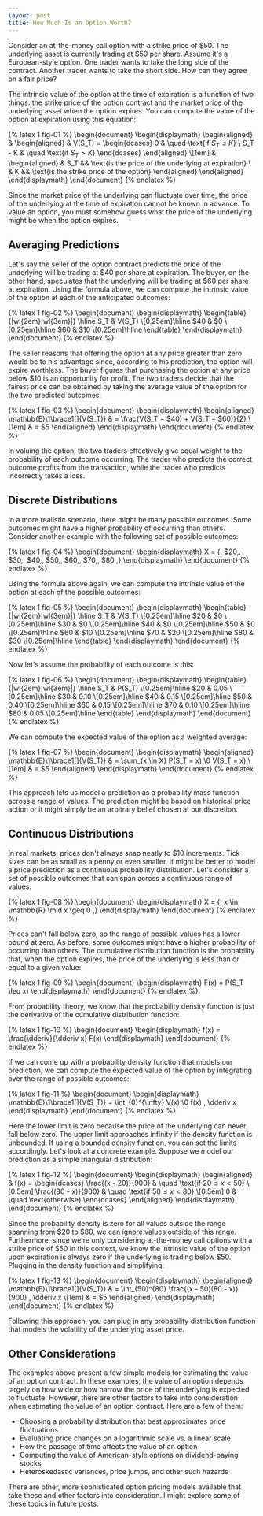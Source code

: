 ```yaml
---
layout: post
title: How Much Is an Option Worth?
---
```


Consider an at-the-money call option with a strike price of $50. The underlying asset is currently trading at $50 per share. Assume it's a European-style option. One trader wants to take the long side of the contract. Another trader wants to take the short side. How can they agree on a fair price?

<!--excerpt-->

The intrinsic value of the option at the time of expiration is a function of two things: the strike price of the option contract and the market price of the underlying asset when the option expires. You can compute the value of the option at expiration using this equation:

{% latex 1 fig-01 %}
    \begin{document}
    \begin{displaymath}
    \begin{aligned}
    &
    \begin{aligned}
    & V(S_T) =
    \begin{dcases}
    0       & \quad \text{if $S_T \leq K$}
    \\
    S_T - K & \quad \text{if $S_T > K$}
    \end{dcases}
    \end{aligned}
    \\[1em]
    &
    \begin{aligned}
    & S_T && \text{is the price of the underlying at expiration}
    \\
    & K   && \text{is the strike price of the option}
    \end{aligned}
    \end{aligned}
    \end{displaymath}
    \end{document}
{% endlatex %}

Since the market price of the underlying can fluctuate over time, the price of the underlying at the time of expiration cannot be known in advance. To value an option, you must somehow guess what the price of the underlying might be when the option expires.

## Averaging Predictions

Let's say the seller of the option contract predicts the price of the underlying will be trading at $40 per share at expiration. The buyer, on the other hand, speculates that the underlying will be trading at $60 per share at expiration. Using the formula above, we can compute the intrinsic value of the option at each of the anticipated outcomes:

{% latex 1 fig-02 %}
    \begin{document}
    \begin{displaymath}
    \begin{table}{|wl{2em}|wl{3em}|}
    \hline
    S_T  & V(S_T)
    \\[0.25em]\hline
    \$40 & \$0
    \\[0.25em]\hline
    \$60 & \$10
    \\[0.25em]\hline
    \end{table}
    \end{displaymath}
    \end{document}
{% endlatex %}

The seller reasons that offering the option at any price greater than zero would be to his advantage since, according to his prediction, the option will expire worthless. The buyer figures that purchasing the option at any price below $10 is an opportunity for profit. The two traders decide that the fairest price can be obtained by taking the average value of the option for the two predicted outcomes:

{% latex 1 fig-03 %}
    \begin{document}
    \begin{displaymath}
    \begin{aligned}
    \mathbb{E}\1\brace1[]{V(S_T)} & = \frac{V(S_T = \$40) + V(S_T = \$60)}{2}
    \\[1em]
                                  & = \$5
    \end{aligned}
    \end{displaymath}
    \end{document}
{% endlatex %}

In valuing the option, the two traders effectively give equal weight to the probability of each outcome occurring. The trader who predicts the correct outcome profits from the transaction, while the trader who predicts incorrectly takes a loss.

## Discrete Distributions

In a more realistic scenario, there might be many possible outcomes. Some outcomes might have a higher probability of occurring than others. Consider another example with the following set of possible outcomes:

{% latex 1 fig-04 %}
    \begin{document}
    \begin{displaymath}
    X = \{\, \$20,\, \$30,\, \$40,\, \$50,\, \$60,\, \$70,\, \$80 \,\}
    \end{displaymath}
    \end{document}
{% endlatex %}

Using the formula above again, we can compute the intrinsic value of the option at each of the possible outcomes:

{% latex 1 fig-05 %}
    \begin{document}
    \begin{displaymath}
    \begin{table}{|wl{2em}|wl{3em}|}
    \hline
    S_T  & V(S_T)
    \\[0.25em]\hline
    \$20 & \$0
    \\[0.25em]\hline
    \$30 & \$0
    \\[0.25em]\hline
    \$40 & \$0
    \\[0.25em]\hline
    \$50 & \$0
    \\[0.25em]\hline
    \$60 & \$10
    \\[0.25em]\hline
    \$70 & \$20
    \\[0.25em]\hline
    \$80 & \$30
    \\[0.25em]\hline
    \end{table}
    \end{displaymath}
    \end{document}
{% endlatex %}

Now let's assume the probability of each outcome is this:

{% latex 1 fig-06 %}
    \begin{document}
    \begin{displaymath}
    \begin{table}{|wl{2em}|wl{3em}|}
    \hline
    S_T  & P(S_T)
    \\[0.25em]\hline
    \$20 & 0.05
    \\[0.25em]\hline
    \$30 & 0.10
    \\[0.25em]\hline
    \$40 & 0.15
    \\[0.25em]\hline
    \$50 & 0.40
    \\[0.25em]\hline
    \$60 & 0.15
    \\[0.25em]\hline
    \$70 & 0.10
    \\[0.25em]\hline
    \$80 & 0.05
    \\[0.25em]\hline
    \end{table}
    \end{displaymath}
    \end{document}
{% endlatex %}

We can compute the expected value of the option as a weighted average:

{% latex 1 fig-07 %}
    \begin{document}
    \begin{displaymath}
    \begin{aligned}
    \mathbb{E}\1\brace1[]{V(S_T)} & = \sum_{x \in X} P(S_T = x) \0 V(S_T = x)
    \\[1em]
                                  & = \$5
    \end{aligned}
    \end{displaymath}
    \end{document}
{% endlatex %}

This approach lets us model a prediction as a probability mass function across a range of values. The prediction might be based on historical price action or it might simply be an arbitrary belief chosen at our discretion.

## Continuous Distributions

In real markets, prices don't always snap neatly to $10 increments. Tick sizes can be as small as a penny or even smaller. It might be better to model a price prediction as a continuous probability distribution. Let's consider a set of possible outcomes that can span across a continuous range of values:

{% latex 1 fig-08 %}
    \begin{document}
    \begin{displaymath}
    X = \{\, x \in \mathbb{R} \mid x \geq 0 \,\}
    \end{displaymath}
    \end{document}
{% endlatex %}

Prices can't fall below zero, so the range of possible values has a lower bound at zero. As before, some outcomes might have a higher probability of occurring than others. The cumulative distribution function is the probability that, when the option expires, the price of the underlying is less than or equal to a given value:

{% latex 1 fig-09 %}
    \begin{document}
    \begin{displaymath}
    F(x) = P(S_T \leq x)
    \end{displaymath}
    \end{document}
{% endlatex %}

From probability theory, we know that the probability density function is just the derivative of the cumulative distribution function:

{% latex 1 fig-10 %}
    \begin{document}
    \begin{displaymath}
    f(x) = \frac{\dderiv}{\dderiv x} F(x)
    \end{displaymath}
    \end{document}
{% endlatex %}

If we can come up with a probability density function that models our prediction, we can compute the expected value of the option by integrating over the range of possible outcomes:

{% latex 1 fig-11 %}
    \begin{document}
    \begin{displaymath}
    \mathbb{E}\1\brace1[]{V(S_T)} = \int_{0}^{\infty} V(x) \0 f(x) \, \dderiv x
    \end{displaymath}
    \end{document}
{% endlatex %}

Here the lower limit is zero because the price of the underlying can never fall below zero. The upper limit approaches infinity if the density function is unbounded. If using a bounded density function, you can set the limits accordingly. Let's look at a concrete example. Suppose we model our prediction as a simple triangular distribution:

{% latex 1 fig-12 %}
    \begin{document}
    \begin{displaymath}
    \begin{aligned}
    & f(x) =
    \begin{dcases}
    \frac{(x - 20)}{900} & \quad \text{if $20 \leq x < 50$}
    \\[0.5em]
    \frac{(80 - x)}{900} & \quad \text{if $50 \leq x < 80$}
    \\[0.5em]
    0                    & \quad \text{otherwise}
    \end{dcases}
    \end{aligned}
    \end{displaymath}
    \end{document}
{% endlatex %}

Since the probability density is zero for all values outside the range spanning from $20 to $80, we can ignore values outside of this range. Furthermore, since we're only considering at-the-money call options with a strike price of $50 in this context, we know the intrinsic value of the option upon expiration is always zero if the underlying is trading below $50. Plugging in the density function and simplifying:

{% latex 1 fig-13 %}
    \begin{document}
    \begin{displaymath}
    \begin{aligned}
    \mathbb{E}\1\brace1[]{V(S_T)} & = \int_{50}^{80} \frac{(x - 50)(80 - x)}{900} \, \dderiv x
    \\[1em]
                                  & = \$5
    \end{aligned}
    \end{displaymath}
    \end{document}
{% endlatex %}

Following this approach, you can plug in any probability distribution function that models the volatility of the underlying asset price.

## Other Considerations

The examples above present a few simple models for estimating the value of an option contract. In these examples, the value of an option depends largely on how wide or how narrow the price of the underlying is expected to fluctuate. However, there are other factors to take into consideration when estimating the value of an option contract. Here are a few of them:

* Choosing a probability distribution that best approximates price fluctuations
* Evaluating price changes on a logarithmic scale vs. a linear scale
* How the passage of time affects the value of an option
* Computing the value of American-style options on dividend-paying stocks
* Heteroskedastic variances, price jumps, and other such hazards

There are other, more sophisticated option pricing models available that take these and other factors into consideration. I might explore some of these topics in future posts.
